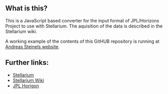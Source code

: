 ## What is this?

This is a JavaScript based converter for the input format of JPL/Horizons Project to use with Stellarium.
The aquisition of the data is described in the Stellarium wiki.

A working example of the contents of this GitHUB repository is running at [Andreas Steinels website](http://projects.familie-steinel.de/stellarium-comet-jpl/).

## Further links:

* [Stellarium](http://www.stellarium.org/)
* [Stellarium Wiki](http://www.stellarium.org/wiki/index.php/JPL_HORIZONS)
* [JPL Horigon](http://ssd.jpl.nasa.gov/horizons.cgi)
